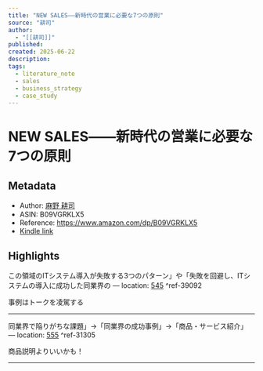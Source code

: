 ```yaml
---
title: "NEW SALES――新時代の営業に必要な7つの原則"
source: "耕司"
author:
  - "[[耕司]]"
published: 
created: 2025-06-22
description: 
tags:
  - literature_note
  - sales
  - business_strategy
  - case_study
---
```

# NEW SALES――新時代の営業に必要な7つの原則
## Metadata
* Author: [麻野 耕司](https://www.amazon.comundefined)
* ASIN: B09VGRKLX5
* Reference: https://www.amazon.com/dp/B09VGRKLX5
* [Kindle link](kindle://book?action=open&asin=B09VGRKLX5)

## Highlights
この領域のITシステム導入が失敗する3つのパターン」や「失敗を回避し、ITシステムの導入に成功した同業界の — location: [545](kindle://book?action=open&asin=B09VGRKLX5&location=545) ^ref-39092

事例はトークを凌駕する

---
同業界で陥りがちな課題」→「同業界の成功事例」→「商品・サービス紹介」 — location: [555](kindle://book?action=open&asin=B09VGRKLX5&location=555) ^ref-31305

商品説明よりいいかも！

---
